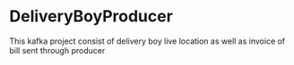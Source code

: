 # DeliveryBoyProducer
This kafka project consist of delivery boy live location as well as invoice of bill sent through producer
